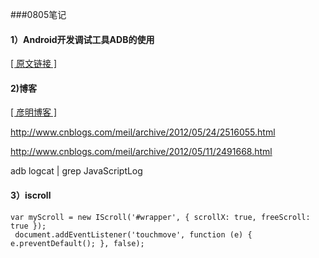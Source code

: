 ###0805笔记  

#### 1）Android开发调试工具ADB的使用

[[ 原文链接 ]](http://www.cnblogs.com/meil/archive/2012/05/24/2516055.html)


#### 2)博客

[[ 彦明博客 ]](http://blog.csdn.net/u010794180/article/details/47273805)

http://www.cnblogs.com/meil/archive/2012/05/24/2516055.html

http://www.cnblogs.com/meil/archive/2012/05/11/2491668.html

adb logcat | grep JavaScriptLog

#### 3）iscroll

 	var myScroll = new IScroll('#wrapper', { scrollX: true, freeScroll: true });
     document.addEventListener('touchmove', function (e) { e.preventDefault(); }, false);

